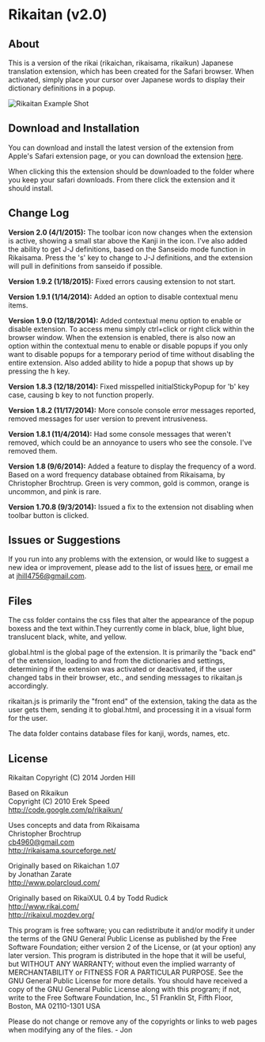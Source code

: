 Rikaitan (v2.0)
==========

About
----------

This is a version of the rikai (rikaichan, rikaisama, rikaikun) Japanese translation extension, which has been created for the Safari browser. When activated, simply place your cursor over Japanese words to display their dictionary definitions in a popup.

![Rikaitan Example Shot](https://github.com/jordenhill/Rikaitan/blob/master/Example%20Shot.png)


Download and Installation
----------

You can download and install the latest version of the extension from Apple's Safari extension page, or you can download the extension [here](https://github.com/jordenhill/Rikaitan/releases/download/2.0/rikaitan.safariextz).

When clicking this the extension should be downloaded to the folder where you keep your safari downloads. From there click the extension and it should install.



Change Log
----------
**Version 2.0 (4/1/2015):** The toolbar icon now changes when the extension is active, showing a small star above the Kanji in the icon. I've also added the ability to get J-J definitions, based on the Sanseido mode function in Rikaisama. Press the 's' key to change to J-J definitions, and the extension will pull in definitions from sanseido if possible. 

**Version 1.9.2 (1/18/2015):** Fixed errors causing extension to not start.

**Version 1.9.1 (1/14/2014):** Added an option to disable contextual menu items.

**Version 1.9.0 (12/18/2014):** Added contextual menu option to enable or disable extension. To access menu simply ctrl+click or right click within the browser window. When the extension is enabled, there is also now an option within the contextual menu to enable or disable popups if you only want to disable popups for a temporary period of time without disabling the entire extension. Also added ability to hide a popup that shows up by pressing the h key. 

**Version 1.8.3 (12/18/2014):** Fixed misspelled initialStickyPopup for 'b' key case, causing b key to not function properly.


**Version 1.8.2 (11/17/2014):** More console console error messages reported, removed messages for user version to prevent intrusiveness.

**Version 1.8.1 (11/4/2014):** Had some console messages that weren't removed, which could be an annoyance to users who see the console. I've removed them.

**Version 1.8 (9/6/2014):** Added a feature to display the frequency of a word. Based on a word frequency database obtained from Rikaisama, by Christopher Brochtrup. Green is very common, gold is common, orange is uncommon, and pink is rare.

**Version 1.70.8 (9/3/2014):** Issued a fix to the extension not disabling when toolbar button is clicked.

Issues or Suggestions
----------
If you run into any problems with the extension, or would like to suggest a new idea or improvement, please add to the list of issues [here](http://github.com/jordenhill/Rikaitan/issues), or email me at jhill4756@gmail.com.

Files
----------

The css folder contains the css files that alter the appearance of the popup boxess and the text within.They currently come in black, blue, light blue, translucent black, white, and yellow. 

global.html is the global page of the extension. It is primarily the "back end" of the extension, loading to and from the dictionaries and settings, determining if the extension was activated or deactivated, if the user changed tabs in their browser, etc., and sending messages to rikaitan.js accordingly.

rikaitan.js is primarily the "front end" of the extension, taking the data as the user gets them, sending it to global.html, and processing it in a visual form for the user. 

The data folder contains database files for kanji, words, names, etc.

License
----------
Rikaitan
Copyright (C) 2014 Jorden Hill

Based on Rikaikun  <br />
Copyright (C) 2010 Erek Speed <br />
http://code.google.com/p/rikaikun/ <br />

Uses concepts and data from Rikaisama <br />
Christopher Brochtrup <br />
cb4960@gmail.com <br />
http://rikaisama.sourceforge.net/ <br />

Originally based on Rikaichan 1.07 <br />
by Jonathan Zarate <br />
http://www.polarcloud.com/ <br />

Originally based on RikaiXUL 0.4 by Todd Rudick <br />
http://www.rikai.com/ <br />
http://rikaixul.mozdev.org/ <br />

This program is free software; you can redistribute it and/or modify
it under the terms of the GNU General Public License as published by
the Free Software Foundation; either version 2 of the License, or
(at your option) any later version.
This program is distributed in the hope that it will be useful,
but WITHOUT ANY WARRANTY; without even the implied warranty of
MERCHANTABILITY or FITNESS FOR A PARTICULAR PURPOSE. See the
GNU General Public License for more details.
You should have received a copy of the GNU General Public License
along with this program; if not, write to the Free Software
Foundation, Inc., 51 Franklin St, Fifth Floor, Boston, MA 02110-1301 USA

Please do not change or remove any of the copyrights or links to web pages
when modifying any of the files. - Jon
